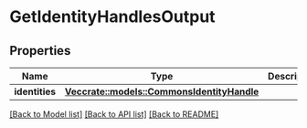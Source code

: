 # GetIdentityHandlesOutput

## Properties

Name | Type | Description | Notes
------------ | ------------- | ------------- | -------------
**identities** | [**Vec<crate::models::CommonsIdentityHandle>**](CommonsIdentityHandle.md) |  | 

[[Back to Model list]](../README.md#documentation-for-models) [[Back to API list]](../README.md#documentation-for-api-endpoints) [[Back to README]](../README.md)


